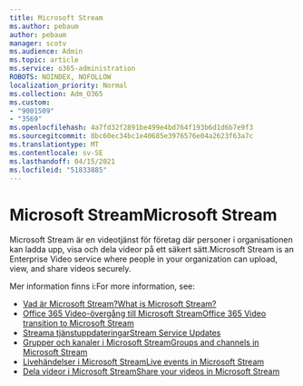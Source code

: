 ```yaml
---
title: Microsoft Stream
ms.author: pebaum
author: pebaum
manager: scotv
ms.audience: Admin
ms.topic: article
ms.service: o365-administration
ROBOTS: NOINDEX, NOFOLLOW
localization_priority: Normal
ms.collection: Adm_O365
ms.custom:
- "9001509"
- "3569"
ms.openlocfilehash: 4a7fd32f2891be499e4bd764f193b6d1d6b7e9f3
ms.sourcegitcommit: 8bc60ec34bc1e40685e3976576e04a2623f63a7c
ms.translationtype: MT
ms.contentlocale: sv-SE
ms.lasthandoff: 04/15/2021
ms.locfileid: "51833885"
---
```

# <a name="microsoft-stream"></a><span data-ttu-id="ae7f6-102">Microsoft Stream</span><span class="sxs-lookup"><span data-stu-id="ae7f6-102">Microsoft Stream</span></span>

<span data-ttu-id="ae7f6-103">Microsoft Stream är en videotjänst för företag där personer i organisationen kan ladda upp, visa och dela videor på ett säkert sätt.</span><span class="sxs-lookup"><span data-stu-id="ae7f6-103">Microsoft Stream is an Enterprise Video service where people in your organization can upload, view, and share videos securely.</span></span> 

<span data-ttu-id="ae7f6-104">Mer information finns i:</span><span class="sxs-lookup"><span data-stu-id="ae7f6-104">For more information, see:</span></span>

- [<span data-ttu-id="ae7f6-105">Vad är Microsoft Stream?</span><span class="sxs-lookup"><span data-stu-id="ae7f6-105">What is Microsoft Stream?</span></span>](https://docs.microsoft.com/stream/overview)
- [<span data-ttu-id="ae7f6-106">Office 365 Video-övergång till Microsoft Stream</span><span class="sxs-lookup"><span data-stu-id="ae7f6-106">Office 365 Video transition to Microsoft Stream</span></span>](https://docs.microsoft.com/stream/migrate-from-office-365)
- [<span data-ttu-id="ae7f6-107">Streama tjänstuppdateringar</span><span class="sxs-lookup"><span data-stu-id="ae7f6-107">Stream Service Updates</span></span>](https://techcommunity.microsoft.com/t5/microsoft-stream-service-updates/bd-p/StreamAnnouncements)
- [<span data-ttu-id="ae7f6-108">Grupper och kanaler i Microsoft Stream</span><span class="sxs-lookup"><span data-stu-id="ae7f6-108">Groups and channels in Microsoft Stream</span></span>](https://docs.microsoft.com/stream/groups-channels-organization)
- [<span data-ttu-id="ae7f6-109">Livehändelser i Microsoft Stream</span><span class="sxs-lookup"><span data-stu-id="ae7f6-109">Live events in Microsoft Stream</span></span>](https://docs.microsoft.com/stream/live-event-overview)
- [<span data-ttu-id="ae7f6-110">Dela videor i Microsoft Stream</span><span class="sxs-lookup"><span data-stu-id="ae7f6-110">Share your videos in Microsoft Stream</span></span>](https://docs.microsoft.com/stream/portal-share-video)

